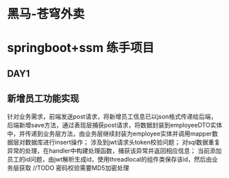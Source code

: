 # 黑马-苍穹外卖
# springboot+ssm 练手项目
## DAY1 
## 新增员工功能实现
针对业务需求，前端发送post请求，将新增员工信息已以json格式传递给后端，后端新增save方法，通过表现层捕获post请求，将数据封装到employeeDTO实体中，并传递到业务层方法，由业务层继续封装为employee实体并调用mapper数据层对数据库进行insert操作；
涉及到jwt请求头token校验问题；
对sql数据重复异常的处理，在handler中构建处理函数，捕获该异常并返回相应信息；
当前添加员工的id问题，由jwt解析生成id，使用threadlocal的组件类保存该id，然后由业务层获取
//TODO 密码校验需要MD5加密处理
